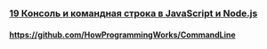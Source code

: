 ### [19 Консоль и командная строка в JavaScript и Node.js](https://www.youtube.com/watch?v=5aSZyKi5BmE)

#### https://github.com/HowProgrammingWorks/CommandLine

